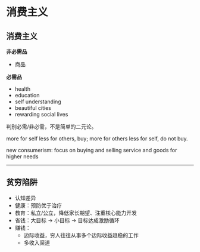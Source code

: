 # 消费主义

## 消费主义

**非必需品**

- 商品

**必需品**

- health
- education
- self understanding
- beautiful cities
- rewarding social lives

判别必需/非必需，不是简单的二元论。

more for self less for others, buy; more for others less for self, do not buy.

new consumerism: focus on buying and selling service and goods for higher needs

---

## 贫穷陷阱

- 认知差异
- 健康：预防优于治疗
- 教育：私立/公立，降低家长期望、注重核心能力开发
- 省钱：大目标 -> 小目标 -> 目标达成激励循环
- 赚钱：
  - 边际收益，穷人往往从事多个边际收益趋稳的工作
  - 多收入渠道
